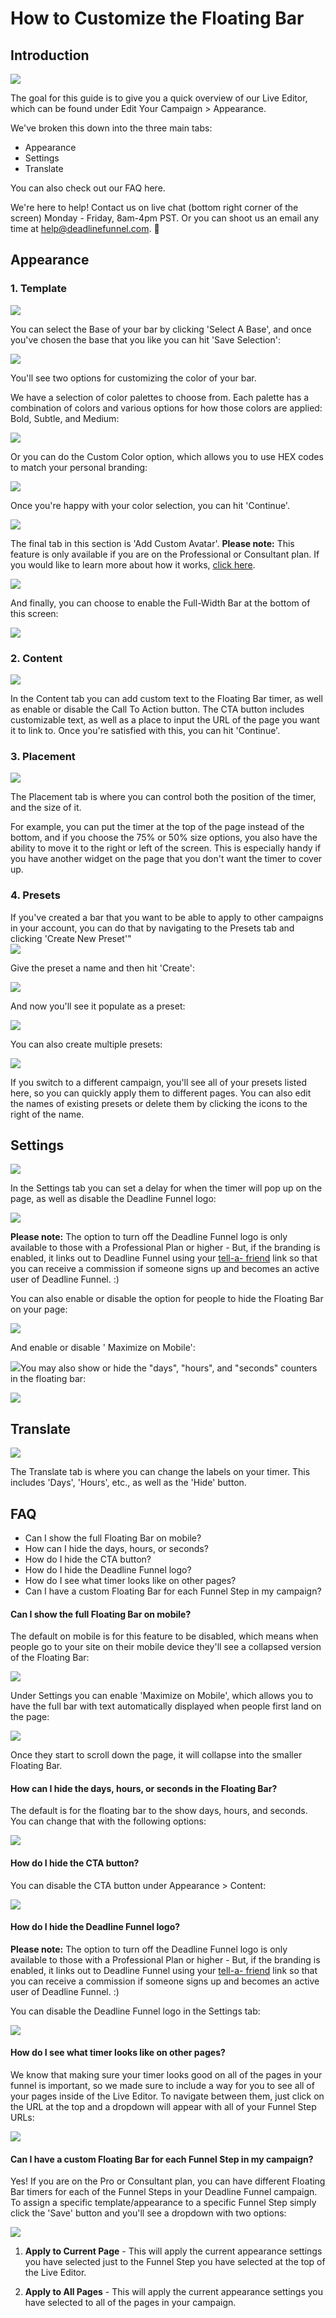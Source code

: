 # How to Customize the Floating Bar

## Introduction

![](https://d33v4339jhl8k0.cloudfront.net/docs/assets/53974d6ce4b0c76107b109d1/images/5d2e310a2c7d3a2ec4bef1a6/file-%20MDbFOY9GIE.png)

The goal for this guide is to give you a quick overview of our Live Editor, which can be found under Edit Your Campaign &gt; Appearance.

We've broken this down into the three main tabs:

* Appearance
* Settings
* Translate

You can also check out our FAQ here.

We're here to help! Contact us on live chat \(bottom right corner of the screen\) Monday - Friday, 8am-4pm PST. Or you can shoot us an email any time at help@deadlinefunnel.com. 🙂

## Appearance

### 1. Template

![](https://d33v4339jhl8k0.cloudfront.net/docs/assets/53974d6ce4b0c76107b109d1/images/5ce4397c2c7d3a6d82bdc8d0/file-%20Cbbb6sqgfn.png)

You can select the Base of your bar by clicking 'Select A Base', and once you've chosen the base that you like you can hit 'Save Selection':

![](https://d33v4339jhl8k0.cloudfront.net/docs/assets/53974d6ce4b0c76107b109d1/images/5ce4399a0428634b85598605/file-5nIGxbjfcn.png)

You'll see two options for customizing the color of your bar.

We have a selection of color palettes to choose from. Each palette has a combination of colors and various options for how those colors are applied: Bold, Subtle, and Medium:

![](https://d33v4339jhl8k0.cloudfront.net/docs/assets/53974d6ce4b0c76107b109d1/images/5ce439b20428634b85598608/file-8FsY8lmUPs.png)

Or you can do the Custom Color option, which allows you to use HEX codes to match your personal branding:

![](https://d33v4339jhl8k0.cloudfront.net/docs/assets/53974d6ce4b0c76107b109d1/images/5ce439c52c7d3a6d82bdc8d3/file-%20spJgxts7LN.png)

Once you're happy with your color selection, you can hit 'Continue'.

![](https://d33v4339jhl8k0.cloudfront.net/docs/assets/53974d6ce4b0c76107b109d1/images/5ce43a012c7d3a6d82bdc8dc/file-9teTnJ2n34.png)

The final tab in this section is 'Add Custom Avatar'. **Please note:** This feature is only available if you are on the Professional or Consultant plan. If you would like to learn more about how it works, [click here](https://documentation.deadlinefunnel.com/article/671-how-to-use-a-%20custom-avatar-on-your-floating-bar-timer-pro-consultant-plans-only).

![](https://d33v4339jhl8k0.cloudfront.net/docs/assets/53974d6ce4b0c76107b109d1/images/5ce43bed2c7d3a6d82bdc906/file-%20mqReoNbRBn.png)

And finally, you can choose to enable the Full-Width Bar at the bottom of this screen:

![](https://d33v4339jhl8k0.cloudfront.net/docs/assets/53974d6ce4b0c76107b109d1/images/5ce43a670428634b85598613/file-95CiuZEnud.png)

### 2. Content

![](https://d33v4339jhl8k0.cloudfront.net/docs/assets/53974d6ce4b0c76107b109d1/images/5c6498c32c7d3a66e32e6b42/file-z4qgLPMHAH.png)

In the Content tab you can add custom text to the Floating Bar timer, as well as enable or disable the Call To Action button. The CTA button includes customizable text, as well as a place to input the URL of the page you want it to link to. Once you're satisfied with this, you can hit 'Continue'.

### 3. Placement

![](https://d33v4339jhl8k0.cloudfront.net/docs/assets/53974d6ce4b0c76107b109d1/images/5c6499022c7d3a66e32e6b48/file-%20soWkLlLYrG.png)

The Placement tab is where you can control both the position of the timer, and the size of it.

For example, you can put the timer at the top of the page instead of the bottom, and if you choose the 75% or 50% size options, you also have the ability to move it to the right or left of the screen. This is especially handy if you have another widget on the page that you don't want the timer to cover up.

### 4. Presets

If you've created a bar that you want to be able to apply to other campaigns in your account, you can do that by navigating to the Presets tab and clicking 'Create New Preset'"  
![](https://d33v4339jhl8k0.cloudfront.net/docs/assets/53974d6ce4b0c76107b109d1/images/5d2e32262c7d3a2ec4bef1b3/file-0smqTlnI3u.png)

Give the preset a name and then hit 'Create':

![](https://d33v4339jhl8k0.cloudfront.net/docs/assets/53974d6ce4b0c76107b109d1/images/5d2e331a042863478674f985/file-0O684KoNn3.png)

And now you'll see it populate as a preset:

![](https://d33v4339jhl8k0.cloudfront.net/docs/assets/53974d6ce4b0c76107b109d1/images/5d2e3377042863478674f988/file-%20Yt4KNcmU3O.png)

You can also create multiple presets:

![](https://d33v4339jhl8k0.cloudfront.net/docs/assets/53974d6ce4b0c76107b109d1/images/5d2e33a1042863478674f98a/file-%20RpZ2dISivb.png)

If you switch to a different campaign, you'll see all of your presets listed here, so you can quickly apply them to different pages. You can also edit the names of existing presets or delete them by clicking the icons to the right of the name.

## Settings

![](https://d33v4339jhl8k0.cloudfront.net/docs/assets/53974d6ce4b0c76107b109d1/images/5dbc4aec2c7d3a7e9ae35c60/file-%20NFPx1waeWE.jpg)

In the Settings tab you can set a delay for when the timer will pop up on the page, as well as disable the Deadline Funnel logo:

![](https://d33v4339jhl8k0.cloudfront.net/docs/assets/53974d6ce4b0c76107b109d1/images/5dbc4c7304286364bc9132fd/file-%20UOU0ErB1NC.jpg)

**Please note:** The option to turn off the Deadline Funnel logo is only available to those with a Professional Plan or higher - But, if the branding is enabled, it links out to Deadline Funnel using your [tell-a- friend](https://deadlinefunnel.com/referrals) link so that you can receive a commission if someone signs up and becomes an active user of Deadline Funnel. :\)

You can also enable or disable the option for people to hide the Floating Bar on your page:

![](https://d33v4339jhl8k0.cloudfront.net/docs/assets/53974d6ce4b0c76107b109d1/images/5dbc4cbc04286364bc913302/file-%20EFQO5vCfA2.jpg)

And enable or disable ' Maximize on Mobile':

![](https://d33v4339jhl8k0.cloudfront.net/docs/assets/53974d6ce4b0c76107b109d1/images/5dbc4dfb04286364bc91332b/file-%20rPXvXTj6mh.jpg)You may also show or hide the "days", "hours", and "seconds" counters in the floating bar:

![](https://d33v4339jhl8k0.cloudfront.net/docs/assets/53974d6ce4b0c76107b109d1/images/5dbc51362c7d3a7e9ae35d10/file-O1TCXDoC59.jpg)

## Translate

![](https://d33v4339jhl8k0.cloudfront.net/docs/assets/53974d6ce4b0c76107b109d1/images/5dfaa7652c7d3a7e9ae54c65/file-2Xif6n00YG.png)

The Translate tab is where you can change the labels on your timer. This includes 'Days', 'Hours', etc., as well as the 'Hide' button.

## FAQ

* Can I show the full Floating Bar on mobile?
* How can I hide the days, hours, or seconds?
* How do I hide the CTA button?
* How do I hide the Deadline Funnel logo?
* How do I see what timer looks like on other pages?
* Can I have a custom Floating Bar for each Funnel Step in my campaign?

#### Can I show the full Floating Bar on mobile?

The default on mobile is for this feature to be disabled, which means when people go to your site on their mobile device they'll see a collapsed version of the Floating Bar:

![](https://d33v4339jhl8k0.cloudfront.net/docs/assets/53974d6ce4b0c76107b109d1/images/5dbc4e982c7d3a7e9ae35cb3/file-M1hjbGgSN2.jpg)

Under Settings you can enable 'Maximize on Mobile', which allows you to have the full bar with text automatically displayed when people first land on the page:

![](https://d33v4339jhl8k0.cloudfront.net/docs/assets/53974d6ce4b0c76107b109d1/images/5dbc4dfb04286364bc91332b/file-%20rPXvXTj6mh.jpg)

Once they start to scroll down the page, it will collapse into the smaller Floating Bar.

#### How can I hide the days, hours, or seconds in the Floating Bar?

The default is for the floating bar to the show days, hours, and seconds. You can change that with the following options:

![](https://d33v4339jhl8k0.cloudfront.net/docs/assets/53974d6ce4b0c76107b109d1/images/5dbc51362c7d3a7e9ae35d10/file-O1TCXDoC59.jpg)

#### How do I hide the CTA button?

You can disable the CTA button under Appearance &gt; Content:

![](https://d33v4339jhl8k0.cloudfront.net/docs/assets/53974d6ce4b0c76107b109d1/images/5c9015622c7d3a15446104f4/file-q7gsQ6RgWs.png)

#### How do I hide the Deadline Funnel logo?

**Please note:** The option to turn off the Deadline Funnel logo is only available to those with a Professional Plan or higher - But, if the branding is enabled, it links out to Deadline Funnel using your [tell-a- friend](https://deadlinefunnel.com/referrals) link so that you can receive a commission if someone signs up and becomes an active user of Deadline Funnel. :\)

You can disable the Deadline Funnel logo in the Settings tab:

![](https://d33v4339jhl8k0.cloudfront.net/docs/assets/53974d6ce4b0c76107b109d1/images/5dbc4c7304286364bc9132fd/file-%20UOU0ErB1NC.jpg)

#### How do I see what timer looks like on other pages?

We know that making sure your timer looks good on all of the pages in your funnel is important, so we made sure to include a way for you to see all of your pages inside of the Live Editor. To navigate between them, just click on the URL at the top and a dropdown will appear with all of your Funnel Step URLs:

![](https://d33v4339jhl8k0.cloudfront.net/docs/assets/53974d6ce4b0c76107b109d1/images/5c64ab1f2c7d3a66e32e6c00/file-%20iIek40Ypoe.png)

#### Can I have a custom Floating Bar for each Funnel Step in my campaign?

Yes! If you are on the Pro or Consultant plan, you can have different Floating Bar timers for each of the Funnel Steps in your Deadline Funnel campaign. To assign a specific template/appearance to a specific Funnel Step simply click the 'Save' button and you'll see a dropdown with two options:

![](https://d33v4339jhl8k0.cloudfront.net/docs/assets/53974d6ce4b0c76107b109d1/images/5d0d532f2c7d3a6ebd22643a/file-6tqt8mCNC4.png)

1. **Apply to Current Page** - This will apply the current appearance settings you have selected just to the Funnel Step you have selected at the top of the Live Editor.

2. **Apply to All Pages** - This will apply the current appearance settings you have selected to all of the pages in your campaign.


